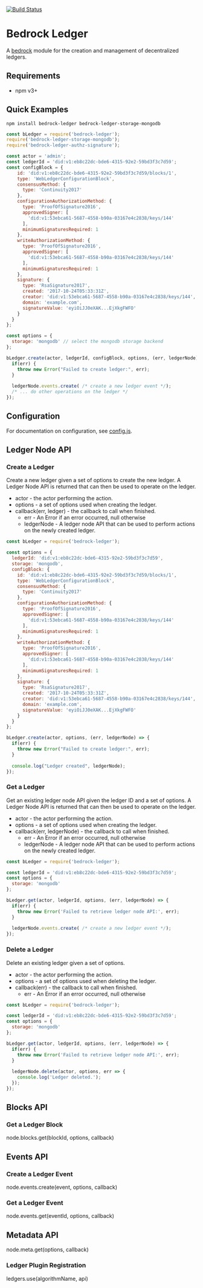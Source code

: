 [![Build Status](https://ci.digitalbazaar.com/buildStatus/icon?job=bedrock-ledger)](https://ci.digitalbazaar.com/job/bedrock-ledger)

# Bedrock Ledger

A [bedrock][] module for the creation and management of decentralized ledgers.

## Requirements

- npm v3+

## Quick Examples

```
npm install bedrock-ledger bedrock-ledger-storage-mongodb
```

```js
const bLedger = require('bedrock-ledger');
require('bedrock-ledger-storage-mongodb');
require('bedrock-ledger-authz-signature');

const actor = 'admin';
const ledgerId = 'did:v1:eb8c22dc-bde6-4315-92e2-59bd3f3c7d59';
const configBlock = {
    id: 'did:v1:eb8c22dc-bde6-4315-92e2-59bd3f3c7d59/blocks/1',
    type: 'WebLedgerConfigurationBlock',
    consensusMethod: {
      type: 'Continuity2017'
    },
    configurationAuthorizationMethod: {
      type: 'ProofOfSignature2016',
      approvedSigner: [
        'did:v1:53ebca61-5687-4558-b90a-03167e4c2838/keys/144'
      ],
      minimumSignaturesRequired: 1
    },
    writeAuthorizationMethod: {
      type: 'ProofOfSignature2016',
      approvedSigner: [
        'did:v1:53ebca61-5687-4558-b90a-03167e4c2838/keys/144'
      ],
      minimumSignaturesRequired: 1
    },
    signature: {
      type: 'RsaSignature2017',
      created: '2017-10-24T05:33:31Z',
      creator: 'did:v1:53ebca61-5687-4558-b90a-03167e4c2838/keys/144',
      domain: 'example.com',
      signatureValue: 'eyiOiJJ0eXAK...EjXkgFWFO'
    }
  }
};

const options = {
  storage: 'mongodb' // select the mongodb storage backend
};

bLedger.create(actor, ledgerId, configBlock, options, (err, ledgerNode) => {
  if(err) {
    throw new Error("Failed to create ledger:", err);
  }
  
  ledgerNode.events.create( /* create a new ledger event */);
  /* ... do other operations on the ledger */
});
```

## Configuration

For documentation on configuration, see [config.js](./lib/config.js).

## Ledger Node API

### Create a Ledger

Create a new ledger given a set of options to create the new
ledger. A Ledger Node API is returned that can then be used 
to operate on the ledger.

* actor - the actor performing the action.
* options - a set of options used when creating the ledger.
* callback(err, ledger) - the callback to call when finished.
  * err - An Error if an error occurred, null otherwise
  * ledgerNode - A ledger node API that can be used to
    perform actions on the newly created ledger.

```javascript
const bLedger = require('bedrock-ledger');

const options = {
  ledgerId: 'did:v1:eb8c22dc-bde6-4315-92e2-59bd3f3c7d59',
  storage: 'mongodb',
  configBlock: {
    id: 'did:v1:eb8c22dc-bde6-4315-92e2-59bd3f3c7d59/blocks/1',
    type: 'WebLedgerConfigurationBlock',
    consensusMethod: {
      type: 'Continuity2017'
    },
    configurationAuthorizationMethod: {
      type: 'ProofOfSignature2016',
      approvedSigner: [
        'did:v1:53ebca61-5687-4558-b90a-03167e4c2838/keys/144'
      ],
      minimumSignaturesRequired: 1
    },
    writeAuthorizationMethod: {
      type: 'ProofOfSignature2016',
      approvedSigner: [
        'did:v1:53ebca61-5687-4558-b90a-03167e4c2838/keys/144'
      ],
      minimumSignaturesRequired: 1
    },
    signature: {
      type: 'RsaSignature2017',
      created: '2017-10-24T05:33:31Z',
      creator: 'did:v1:53ebca61-5687-4558-b90a-03167e4c2838/keys/144',
      domain: 'example.com',
      signatureValue: 'eyiOiJJ0eXAK...EjXkgFWFO'
    }
  }
};

bLedger.create(actor, options, (err, ledgerNode) => {
  if(err) {
    throw new Error("Failed to create ledger:", err);
  }
  
  console.log("Ledger created", ledgerNode);
});
```

### Get a Ledger

Get an existing ledger node API given the ledger ID and a set of 
options. A Ledger Node API is returned that can then be used 
to operate on the ledger.

* actor - the actor performing the action.
* options - a set of options used when creating the ledger.
* callback(err, ledgerNode) - the callback to call when finished.
  * err - An Error if an error occurred, null otherwise
  * ledgerNode - A ledger node API that can be used to
    perform actions on the newly created ledger.

```javascript
const bLedger = require('bedrock-ledger');

const ledgerId = 'did:v1:eb8c22dc-bde6-4315-92e2-59bd3f3c7d59';
const options = {
  storage: 'mongodb'
};

bLedger.get(actor, ledgerId, options, (err, ledgerNode) => {
  if(err) {
    throw new Error('Failed to retrieve ledger node API:', err);
  }
  
  ledgerNode.events.create( /* create a new ledger event */);
});
```

### Delete a Ledger

Delete an existing ledger given a set of options.

* actor - the actor performing the action.
* options - a set of options used when deleting the ledger.
* callback(err) - the callback to call when finished.
  * err - An Error if an error occurred, null otherwise

```javascript
const bLedger = require('bedrock-ledger');

const ledgerId = 'did:v1:eb8c22dc-bde6-4315-92e2-59bd3f3c7d59';
const options = {
  storage: 'mongodb'
};

bLedger.get(actor, ledgerId, options, (err, ledgerNode) => {
  if(err) {
    throw new Error('Failed to retrieve ledger node API:', err);
  }
  
  ledgerNode.delete(actor, options, err => {
    console.log('Ledger deleted.');
  });
});
```

## Blocks API

### Get a Ledger Block

node.blocks.get(blockId, options, callback)

## Events API

### Create a Ledger Event

node.events.create(event, options, callback)

### Get a Ledger Event

node.events.get(eventId, options, callback)

## Metadata API

node.meta.get(options, callback)

### Ledger Plugin Registration

ledgers.use(algorithmName, api)

[bedrock]: https://github.com/digitalbazaar/bedrock

